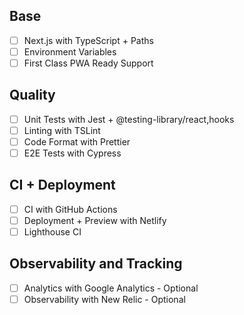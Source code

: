 ## Base
- [ ] Next.js with TypeScript + Paths
- [ ] Environment Variables
- [ ] First Class PWA Ready Support

## Quality
- [ ] Unit Tests with Jest + @testing-library/react,hooks
- [ ] Linting with TSLint
- [ ] Code Format with Prettier
- [ ] E2E Tests with Cypress

## CI + Deployment
- [ ] CI with GitHub Actions
- [ ] Deployment + Preview with Netlify
- [ ] Lighthouse CI

## Observability and Tracking
- [ ] Analytics with Google Analytics - Optional
- [ ] Observability with New Relic - Optional
